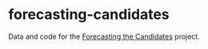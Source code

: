 # forecasting-candidates

Data and code for the [Forecasting the Candidates](https://www.kwiatkowski.io/candidates)
project.
